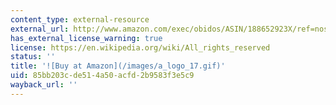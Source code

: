 ```yaml
---
content_type: external-resource
external_url: http://www.amazon.com/exec/obidos/ASIN/188652923X/ref=nosim/mitopencourse-20
has_external_license_warning: true
license: https://en.wikipedia.org/wiki/All_rights_reserved
status: ''
title: '![Buy at Amazon](/images/a_logo_17.gif)'
uid: 85bb203c-de51-4a50-acfd-2b9583f3e5c9
wayback_url: ''
---
```

